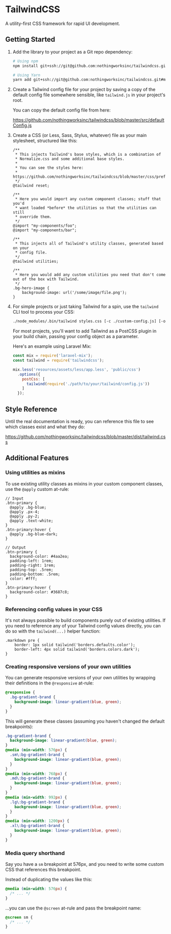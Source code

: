 # TailwindCSS

A utility-first CSS framework for rapid UI development.

## Getting Started

1. Add the library to your project as a Git repo dependency:

    ```sh
    # Using npm
    npm install git+ssh://git@github.com:nothingworksinc/tailwindcss.git#master

    # Using Yarn
    yarn add git+ssh://git@github.com:nothingworksinc/tailwindcss.git#master
    ```

2. Create a Tailwind config file for your project by saving a copy of the default config file somewhere sensible, like `tailwind.js` in your project's root.

    You can copy the default config file from here:

    https://github.com/nothingworksinc/tailwindcss/blob/master/src/defaultConfig.js

3. Create a CSS (or Less, Sass, Stylus, whatever) file as your main stylesheet, structured like this:

    ```less
    /**
     * This injects Tailwind's base styles, which is a combination of
     * Normalize.css and some additional base styles.
     *
     * You can see the styles here:
     * https://github.com/nothingworksinc/tailwindcss/blob/master/css/preflight.css
     */
    @tailwind reset;

    /**
     * Here you would import any custom component classes; stuff that you'd
     * want loaded *before* the utilities so that the utilities can still
     * override them.
     */
    @import "my-components/foo";
    @import "my-components/bar";

    /**
     * This injects all of Tailwind's utility classes, generated based on your
     * config file.
     */
    @tailwind utilities;

    /**
     * Here you would add any custom utilities you need that don't come out of the box with Tailwind.
     */
    .bg-hero-image {
        background-image: url('/some/image/file.png');
    }
    ```

4. For simple projects or just taking Tailwind for a spin, use the `tailwind` CLI tool to process your CSS:

    ```sh
    ./node_modules/.bin/tailwind styles.css [-c ./custom-config.js] [-o ./output.css]
    ```

    For most projects, you'll want to add Tailwind as a PostCSS plugin in your build chain, passing your config object as a parameter.

    Here's an example using Laravel Mix:

    ```js
    const mix = require('laravel-mix');
    const tailwind = require('tailwindcss');

    mix.less('resources/assets/less/app.less', 'public/css')
      .options({
        postCss: [
          tailwind(require('./path/to/your/tailwind/config.js'))
        ]
      });
    ```

## Style Reference

Until the real documentation is ready, you can reference this file to see which classes exist and what they do:

https://github.com/nothingworksinc/tailwindcss/blob/master/dist/tailwind.css

## Additional Features

### Using utilities as mixins

To use existing utility classes as mixins in your custom component classes, use the `@apply` custom at-rule:

```less
// Input
.btn-primary {
  @apply .bg-blue;
  @apply .px-4;
  @apply .py-2;
  @apply .text-white;
}
.btn-primary:hover {
  @apply .bg-blue-dark;
}

// Output
.btn-primary {
  background-color: #4aa2ea;
  padding-left: 1rem;
  padding-right: 1rem;
  padding-top: .5rem;
  padding-bottom: .5rem;
  color: #fff;
}
.btn-primary:hover {
  background-color: #3687c8;
}
```


### Referencing config values in your CSS

It's not always possible to build components purely out of existing utilities. If you need to reference any of your Tailwind config values directly, you can do so with the `tailwind(...)` helper function:

```less
.markdown pre {
    border: 1px solid tailwind('borders.defaults.color');
    border-left: 4px solid tailwind('borders.colors.dark');
}
```

### Creating responsive versions of your own utilities

You can generate responsive versions of your own utilities by wrapping their definitions in the `@responsive` at-rule:

```css
@responsive {
  .bg-gradient-brand {
    background-image: linear-gradient(blue, green);
  }
}
```

This will generate these classes (assuming you haven't changed the default breakpoints):

```css
.bg-gradient-brand {
  background-image: linear-gradient(blue, green);
}
@media (min-width: 576px) {
  .sm\:bg-gradient-brand {
    background-image: linear-gradient(blue, green);
  }
}
@media (min-width: 768px) {
  .md\:bg-gradient-brand {
    background-image: linear-gradient(blue, green);
  }
}
@media (min-width: 992px) {
  .lg\:bg-gradient-brand {
    background-image: linear-gradient(blue, green);
  }
}
@media (min-width: 1200px) {
  .xl\:bg-gradient-brand {
    background-image: linear-gradient(blue, green);
  }
}
```

### Media query shorthand

Say you have a `sm` breakpoint at 576px, and you need to write some custom CSS that references this breakpoint.

Instead of duplicating the values like this:

```css
@media (min-width: 576px) {
  /* ... */
}
```

...you can use the `@screen` at-rule and pass the breakpoint name:

```css
@screen sm {
  /* ... */
}
```
